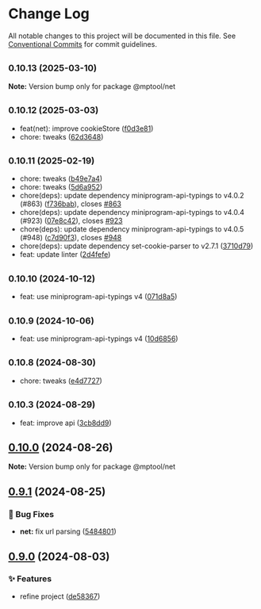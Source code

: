 # Change Log

All notable changes to this project will be documented in this file. See [Conventional Commits](https://conventionalcommits.org) for commit guidelines.

## <small>0.10.13 (2025-03-10)</small>

**Note:** Version bump only for package @mptool/net

## <small>0.10.12 (2025-03-03)</small>

- feat(net): improve cookieStore ([f0d3e81](https://github.com/miniapp-tool/mptool/commit/f0d3e81))
- chore: tweaks ([62d3648](https://github.com/miniapp-tool/mptool/commit/62d3648))

## <small>0.10.11 (2025-02-19)</small>

- chore: tweaks ([b49e7a4](https://github.com/miniapp-tool/mptool/commit/b49e7a4))
- chore: tweaks ([5d6a952](https://github.com/miniapp-tool/mptool/commit/5d6a952))
- chore(deps): update dependency miniprogram-api-typings to v4.0.2 (#863) ([f736bab](https://github.com/miniapp-tool/mptool/commit/f736bab)), closes [#863](https://github.com/miniapp-tool/mptool/issues/863)
- chore(deps): update dependency miniprogram-api-typings to v4.0.4 (#923) ([07e8c42](https://github.com/miniapp-tool/mptool/commit/07e8c42)), closes [#923](https://github.com/miniapp-tool/mptool/issues/923)
- chore(deps): update dependency miniprogram-api-typings to v4.0.5 (#948) ([c7d90f3](https://github.com/miniapp-tool/mptool/commit/c7d90f3)), closes [#948](https://github.com/miniapp-tool/mptool/issues/948)
- chore(deps): update dependency set-cookie-parser to v2.7.1 ([3710d79](https://github.com/miniapp-tool/mptool/commit/3710d79))
- feat: update linter ([2d4fefe](https://github.com/miniapp-tool/mptool/commit/2d4fefe))

## <small>0.10.10 (2024-10-12)</small>

- feat: use miniprogram-api-typings v4 ([071d8a5](https://github.com/miniapp-tool/mptool/commit/071d8a5))

## <small>0.10.9 (2024-10-06)</small>

- feat: use miniprogram-api-typings v4 ([10d6856](https://github.com/miniapp-tool/mptool/commit/10d6856))

## <small>0.10.8 (2024-08-30)</small>

- chore: tweaks ([e4d7727](https://github.com/miniapp-tool/mptool/commit/e4d7727))

## <small>0.10.3 (2024-08-29)</small>

- feat: improve api ([3cb8dd9](https://github.com/miniapp-tool/mptool/commit/3cb8dd9))

## [0.10.0](https://github.com/miniapp-tool/mptool/compare/v0.9.1...v0.10.0) (2024-08-26)

**Note:** Version bump only for package @mptool/net

## [0.9.1](https://github.com/miniapp-tool/mptool/compare/v0.9.0...v0.9.1) (2024-08-25)

### 🐛 Bug Fixes

- **net:** fix url parsing ([5484801](https://github.com/miniapp-tool/mptool/commit/5484801e4c89e8a0e38f06be49af72ce105303ab))

## [0.9.0](https://github.com/miniapp-tool/mptool/compare/v0.8.6...v0.9.0) (2024-08-03)

### ✨ Features

- refine project ([de58367](https://github.com/miniapp-tool/mptool/commit/de58367ee7ed52a842db0d1ce31b427fd61cfc34))
